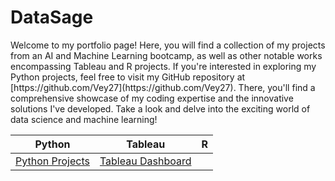 # DataSage

<p>Welcome to my portfolio page! Here, you will find a collection of my projects from an AI and Machine Learning bootcamp, as well as other notable works encompassing Tableau and R projects. If you're interested in exploring my Python projects, feel free to visit my GitHub repository at [https://github.com/Vey27](https://github.com/Vey27). There, you'll find a comprehensive showcase of my coding expertise and the innovative solutions I've developed. Take a look and delve into the exciting world of data science and machine learning!
  
  <table>
    <thead>
      <tr>
        <th>Python</th>
        <th>Tableau</th>
        <th>R</th>
      </tr>
    </thead>
    <tbody>
      <tr>
        <td><a href="https://www.datascienceportfol.io/Vey" onclick="window.open(this.href,'_blank');return false;">Python Projects</a></td>
        <td><a href="https://public.tableau.com/app/profile/vey.damneun5377" onclick="window.open(this.href,'_blank');return false;">Tableau Dashboard</a>

 






    

